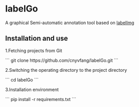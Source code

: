 <h1>labelGo</h1>
<p>A graphical Semi-automatic annotation tool based on <a href="https://github.com/tzutalin/labelImg">labelImg</a></p>

## Installation and use
<p>1.Fetching projects from Git</p>
```
git clone https://github.com/cnyvfang/labelGo.git
```
<p>2.Switching the operating directory to the project directory</p>
```
cd labelGo
```
<p>3.Installation environment</p>
```
pip install -r requirements.txt
```
<p></p>
<p></p>
